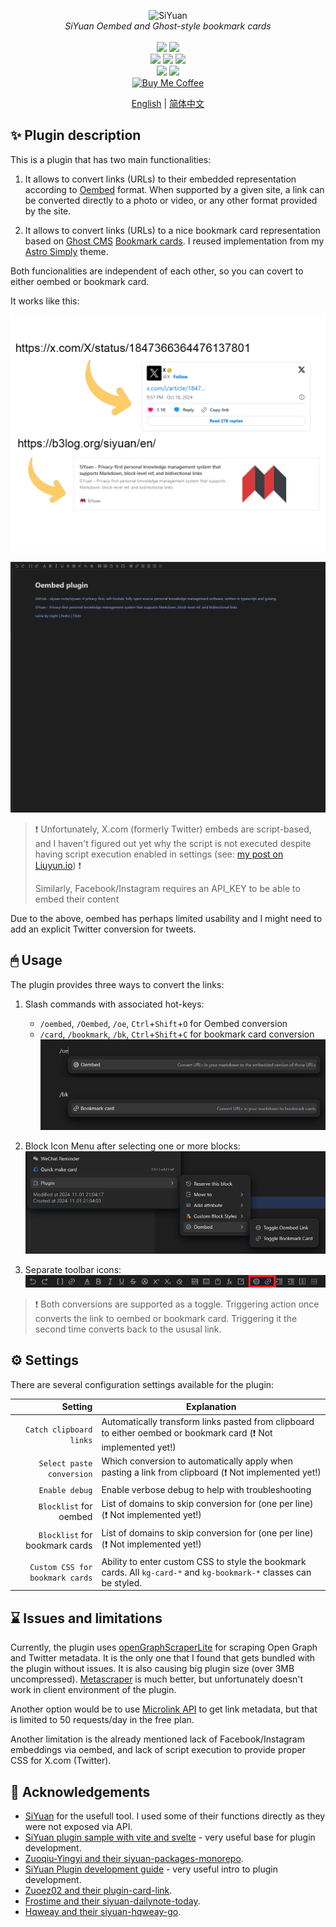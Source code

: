 <p align="center">
<img alt="SiYuan" src="https://raw.githubusercontent.com/anarion80/siyuan-oembed/refs/heads/main/icon.png">
<br>
<em>SiYuan Oembed and Ghost-style bookmark cards</em>
<br><br>
<a title="Releases" target="_blank" href="https://github.com/anarion80/siyuan-oembed/releases"><img src="https://img.shields.io/github/v/release/anarion80/siyuan-oembed?style=flat-square&color=9CF"></a>
<a title="Downloads" target="_blank" href="https://github.com/anarion80/siyuan-oembed/releases"><img src="https://img.shields.io/github/downloads/anarion80/siyuan-oembed/total.svg?style=flat-square&color=blueviolet"></a>
<br>
<a title="AGPLv3" target="_blank" href="https://www.gnu.org/licenses/agpl-3.0.txt"><img src="https://img.shields.io/github/license/anarion80/siyuan-oembed"></a>
<a title="Code Size" target="_blank" href="https://github.com/anarion80/siyuan-oembed"><img src="https://img.shields.io/github/languages/code-size/anarion80/siyuan-oembed.svg?style=flat-square&color=yellow"></a>
<a title="GitHub Pull Requests" target="_blank" href="https://github.com/anarion80/siyuan-oembed/pulls"><img src="https://img.shields.io/github/issues-pr-closed/anarion80/siyuan-oembed.svg?style=flat-square&color=FF9966"></a>
<br>
<a title="GitHub Commits" target="_blank" href="https://github.com/anarion80/siyuan-oembed/commits/main"><img src="https://img.shields.io/github/commit-activity/m/anarion80/siyuan-oembed.svg?style=flat-square"></a>
<a title="Last Commit" target="_blank" href="https://github.com/anarion80/siyuan-oembed/commits/main"><img src="https://img.shields.io/github/last-commit/anarion80/siyuan-oembed.svg?style=flat-square&color=FF9900"></a>
<br>
<a href="https://buymeacoffee.com/anarion" target="_blank"><img src="https://raw.githubusercontent.com/pachadotdev/buymeacoffee-badges/main/bmc-yellow.svg" alt="Buy Me Coffee"/></a>
</p>

<p align="center">
<a href="README.md">English</a> | <a href="README_zh_CN.md">简体中文</a>
</p>

## ✨ Plugin description

This is a plugin that has two main functionalities:

1. It allows to convert links (URLs) to their embedded representation according to [Oembed](https://oembed.com/) format. When supported by a given site, a link can be converted directly to a photo or video, or any other format provided by the site.

2. It allows to convert links (URLs) to a nice bookmark card representation based on [Ghost CMS](https://ghost.org/) [Bookmark cards](https://ghost.org/help/cards/#bookmark). I reused implementation from my [Astro Simply](https://github.com/anarion80/astro-simply) theme.

Both funcionalities are independent of each other, so you can covert to either oembed or bookmark card.

It works like this:

![preview.png](preview.png)

![example usage](asset/example_usage.gif)

> :exclamation:
> Unfortunately, X.com (formerly Twitter) embeds are script-based, and I haven't figured out yet why the script is not executed despite having script execution enabled in settings (see: [my post on Liuyun.io](https://liuyun.io/article/1729866570402)) :exclamation:
>
> Similarly, Facebook/Instagram requires an API_KEY to be able to embed their content

Due to the above, oembed has perhaps limited usability and I might need to add an explicit Twitter conversion for tweets.

## 🖱 Usage

The plugin provides three ways to convert the links:

1. Slash commands with associated hot-keys:
   - `/oembed`, `/Oembed`, `/oe`, `Ctrl`+`Shift`+`O` for Oembed conversion
   - `/card`, `/bookmark`, `/bk`, `Ctrl`+`Shift`+`C` for bookmark card conversion
  ![Slash Commands](asset/slashcommands.png)

2. Block Icon Menu after selecting one or more blocks:
  ![Block Icon Menu](asset/blockiconmenu.png)

3. Separate toolbar icons:
  ![Toolbar icons](asset/toolbar.png)

> :exclamation:
> Both conversions are supported as a toggle. Triggering action once converts the link to oembed or bookmark card. Triggering it the second time converts back to the ususal link.

## ⚙ Settings

There are several configuration settings available for the plugin:

| Setting | Explanation |
| ---: | ----------- |
|`Catch clipboard links`|Automatically transform links pasted from clipboard to either oembed or bookmark card (:exclamation: Not implemented yet!)|
|`Select paste conversion`|Which conversion to automatically apply when pasting a link from clipboard (:exclamation: Not implemented yet!)|
|`Enable debug`|Enable verbose debug to help with troubleshooting|
|`Blocklist` for oembed|List of domains to skip conversion for (one per line) (:exclamation: Not implemented yet!)|
|`Blocklist` for bookmark cards|List of domains to skip conversion for (one per line) (:exclamation: Not implemented yet!)|
|`Custom CSS for bookmark cards`|Ability to enter custom CSS to style the bookmark cards. All `kg-card-*` and `kg-bookmark-*` classes can be styled.|

## ⌛ Issues and limitations

Currently, the plugin uses [openGraphScraperLite](https://github.com/jshemas/openGraphScraperLite) for scraping Open Graph and Twitter metadata. It is the only one that I found that gets bundled with the plugin without issues. It is also causing big plugin size (over 3MB uncompressed). [Metascraper](https://github.com/microlinkhq/metascraper) is much better, but unfortunately doesn't work in client environment of the plugin.

Another option would be to use [Microlink API](https://api.microlink.io) to get link metadata, but that is limited to 50 requests/day in the free plan.

Another limitation is the already mentioned lack of Facebook/Instagram embeddings via oembed, and lack of script execution to provide proper CSS for X.com (Twitter).

## 🙏 Acknowledgements

- [SiYuan](https://github.com/siyuan-note/siyuan) for the usefull tool. I used some of their functions directly as they were not exposed via API.
- [SiYuan plugin sample with vite and svelte](https://github.com/siyuan-note/plugin-sample-vite-svelte) - very useful base for plugin development.
- [Zuoqiu-Yingyi and their siyuan-packages-monorepo](https://github.com/Zuoqiu-Yingyi/siyuan-packages-monorepo).
- [SiYuan Plugin development guide](https://docs.siyuan-note.club/en/guide/plugin/sy-plugin-dev-quick-start.html?utm_source=liuyun.io) - very useful intro to plugin development.
- [Zuoez02 and their plugin-card-link](https://github.com/zuoez02/siyuan-plugin-card-link).
- [Frostime and their siyuan-dailynote-today](https://github.com/frostime/siyuan-dailynote-today).
- [Hqweay and their siyuan-hqweay-go](https://github.com/hqweay/siyuan-hqweay-go).
